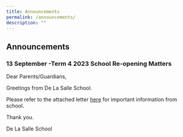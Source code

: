 ```yaml
---
title: Announcements
permalink: /announcements/
description: ""
---
```

## Announcements


### 13 September -Term 4 2023 School Re-opening Matters


Dear Parents/Guardians,
  
Greetings from De La Salle School. 

Please refer to the attached letter [here](/files/12%20sep%2023%20pn.pdf) for important information from school. 

Thank you.
  

De La Salle School